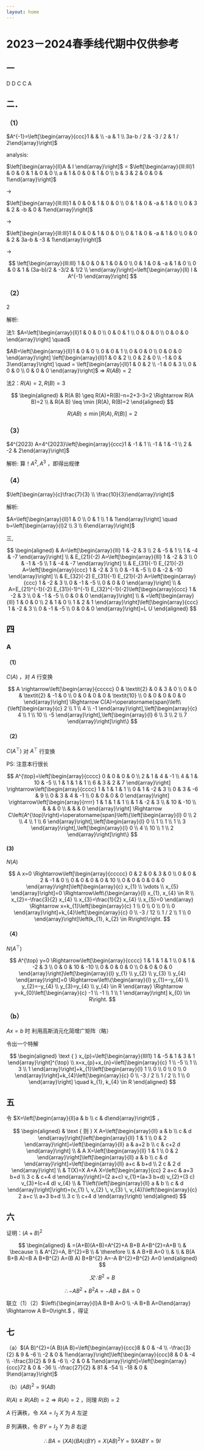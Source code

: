 ```yaml
---
layout: home
---
```


# 2023－2024春季线代期中仅供参考

## 一

D D C C A

## 二．

### （1）

$A^{-1}=\left[\begin{array}{ccc}1 & & \\ -a & 1 \\ 3a-b / 2 & -3 / 2 & 1 / 2\end{array}\right]$

analysis:

$\left[\begin{array}{ll}A & I \end{array}\right]$ = $\left[\begin{array}{lll:lll}1 & 0 & 0 & 1 & 0 & 0 \\ a & 1 & 0 & 0 & 1 & 0 \\ b & 3 & 2 & 0 & 0 & 1\end{array}\right]$

$\rightarrow$

$\left[\begin{array}{lll:lll}1 & 0 & 0 & 1 & 0 & 0 \\ 0 & 1 & 0 & -a & 1 & 0 \\ 0 & 3 & 2 & -b & 0 & 1\end{array}\right]$

$\rightarrow$

$\left[\begin{array}{lll:lll}1 & 0 & 0 & 1 & 0 & 0 \\ 0 & 1 & 0 & -a & 1 & 0 \\ 0 & 0 & 2 & 3a-b & -3 & 1\end{array}\right]$

$\rightarrow$

$$
\left[\begin{array}{lll:lll}
1 & 0 & 0 & 1 & 0 & 0 \\
0 & 1 & 0 & -a & 1 & 0 \\
0 & 0 & 1 & (3a-b)/2 & -3/2 & 1/2 \\
\end{array}\right]=\left[\begin{array}{ll}
I & A^{-1}
\end{array}\right]
$$

### （2）

2

解析:


法1: $A=\left[\begin{array}{ll}1 & 0 & 0 \\ 0 & 0 & 1 \\ 0 & 0 & 0 \\ 0 & 0 & 0 \end{array}\right] \quad$

$AB=\left[\begin{array}{ll}1 & 0 & 0 \\ 0 & 0 & 1 \\ 0 & 0 & 0 \\ 0 & 0 & 0 \end{array}\right]  \left[\begin{array}{ll}1 & 0 & 2 \\ 0 & 2 & 0 \\ -1 & 0 & 3\end{array}\right] \quad = \left[\begin{array}{ll}1 & 0 & 2 \\ -1 & 0 & 3 \\ 0 & 0 & 0 \\ 0 & 0 & 0 \end{array}\right]$ => $R(AB) = 2$

法2：$R(A)=2, R(B)=3$

$$
\begin{aligned}
& R(A B) \geq R(A)+R(B)-n=2+3-3=2 \Rightarrow R(A B)=2 \\
& R(A B) \leq \min [R(A), R(B)=2
\end{aligned}
$$

$$
R(A B) \leq \min [R(A), R(B)]=2
$$

### （3）

$4^{2023} A=4^{2023}\left[\begin{array}{ccc}1 & -1 & 1 \\ -1 & 1 & -1 \\ 2 & -2 & 2\end{array}\right]$

解析: 算！$A^{2}, A^{3}$ ，即得出规律

### （4）

$\left[\begin{array}{c}\frac{7}{3} \\ \frac{10}{3}\end{array}\right]$

解析:

$A=\left[\begin{array}{ll}1 & 0 \\ 0 & 1 \\ 1 & 1\end{array}\right] \quad b=\left[\begin{array}{l}2 \\ 3 \\ 6\end{array}\right]$

三,

$$
\begin{aligned}
& A=\left[\begin{array}{lll}
1 & -2 & 3 \\
2 & -5 & 1 \\
1 & -4 & -7
\end{array}\right] \\
& E_{21}(-2) A=\left[\begin{array}{lll}
1 & -2 & 3 \\
0 & -1 & -5 \\
1 & -4 & -7
\end{array}\right] \\
& E_{31}(-1) E_{21}(-2) A=\left[\begin{array}{ccc}
1 & -2 & 3 \\
0 & -1 & -5 \\
0 & -2 & -10
\end{array}\right] \\
& E_{32}(-2) E_{31}(-1) E_{21}(-2) A=\left[\begin{array}{ccc}
1 & -2 & 3 \\
0 & -1 & -5 \\
0 & 0 & 0
\end{array}\right] \\
& A=E_{21}^{-1}(-2) E_{31}(-1)^{-1} E_{32}^{-1}(-2)\left[\begin{array}{ccc}
1 & -2 & 3 \\
0 & -1 & -5 \\
0 & 0 & 0
\end{array}\right] \\
& =\left[\begin{array}{lll}
1 & 0 & 0 \\
2 & 1 & 0 \\
1 & 2 & 1
\end{array}\right]\left[\begin{array}{ccc}
1 & -2 & 3 \\
0 & -1 & -5 \\
0 & 0 & 0
\end{array}\right]=L U
\end{aligned}
$$

## 四

### A

#### （1）

$C(A)$ ，对 $A$ 行变换

$$
A \rightarrow\left[\begin{array}{ccccc}
0 & \textit{2} & 0 & 3 & 0 \\
0 & 0 & \textit{2} & -1 & 0 \\
0 & 0 & 0 & 0 & \textit{10} \\
0 & 0 & 0 & 0 & 0
\end{array}\right] \Rightarrow C(A)=\operatorname{span}\left\{\left[\begin{array}{c}
2 \\
1 \\
4 \\
-1
\end{array}\right],\left[\begin{array}{c}
4 \\
1 \\
10 \\
-5
\end{array}\right],\left[\begin{array}{l}
6 \\
3 \\
2 \\
7
\end{array}\right]\right\}
$$

#### （2）

$C\left(A^{\top}\right)$ 对 $A^{\top}$ 行变换

PS: 注意本行很长

$$
A^{\top}=\left[\begin{array}{cccc}
0 & 0 & 0 & 0 \\
2 & 1 & 4 & -1 \\
4 & 1 & 10 & -5 \\
1 & 1 & 1 & 1 \\
6 & 3 & 2 & 7
\end{array}\right] \rightarrow\left[\begin{array}{cccc}
1 & 1 & 1 & 1 \\
0 & 1 & -2 & 3 \\
0 & 3 & -6 & 9 \\
0 & 3 & 4 & -1 \\
0 & 0 & 0 & 0
\end{array}\right] \rightarrow\left[\begin{array}{rrrr}
1 & 1 & 1 & 1 \\
& 1 & -2 & 3 \\
& 10 & -10 \\
& & & 0 \\
& & & 0
\end{array}\right] \Rightarrow C\left(A^{\top}\right)=\operatorname{span}\left\{\left[\begin{array}{l}
0 \\
2 \\
4 \\
1 \\
6
\end{array}\right],\left[\begin{array}{l}
0 \\
1 \\
1 \\
1 \\
3
\end{array}\right],\left[\begin{array}{l}
0 \\
4 \\
10 \\
1 \\
2
\end{array}\right]\right\}
$$

#### (3)

$N(A)$

$$
A x=0 \Rightarrow\left[\begin{array}{ccccc}
0 & 2 & 0 & 3 & 0 \\
0 & 0 & 2 & -1 & 0 \\
0 & 0 & 0 & 0 & 10 \\
0 & 0 & 0 & 0 & 0
\end{array}\right]\left[\begin{array}{c}
x_{1} \\
\vdots \\
x_{5}
\end{array}\right]=0 \Rightarrow\left\{\begin{array}{l}
x_{1}, x_{4} \in R \\
x_{2}=-\frac{3}{2} x_{4} \\
x_{3}=\frac{1}{2} x_{4} \\
x_{5}=0
\end{array} \Rightarrow x=k_{1}\left[\begin{array}{c}
1 \\
0 \\
0 \\
0 \\
0
\end{array}\right]+k_{4}\left[\begin{array}{c}
0 \\
-3 / 12 \\
1 / 2 \\
1 \\
0
\end{array}\right]\left(k_{1}, k_{2} \in R\right)\right.
$$

#### （4）

$N\left(A^{\top}\right)$

$$
A^{\top} y=0 \Rightarrow\left[\begin{array}{cccc}
1 & 1 & 1 & 1 \\
0 & 1 & -2 & 3 \\
0 & 0 & 10 & -10 \\
0 & 0 & 0 & 0 \\
0 & 0 & 0 & 0
\end{array}\right]\left[\begin{array}{l}
y_{1} \\
y_{2} \\
y_{3} \\
y_{4}
\end{array}\right]=0 \Rightarrow\left\{\begin{array}{l}
y_{1}=-y_{4} \\
y_{2}=-y_{4} \\
y_{3}=y_{4} \\
y_{4} \in R
\end{array} \Rightarrow y=k_{0}\left[\begin{array}{c}
-1 \\
-1 \\
1 \\
1
\end{array}\right] k_{0} \in R\right.
$$

### （b）

$A x=b$ 时 利用高斯消元化简增广矩阵（略）

令出一个特解

$$
\begin{aligned}
\text {  } x_{p}=\left[\begin{array}{llll1}
1 & -5 & 1 & 3 & 1
\end{array}\right]^{\top} \\
x=x_{p}+x_{n}=\left[\begin{array}{c}
1 \\
-5 \\
1 \\
3 \\
1
\end{array}\right]+k_{1}\left[\begin{array}{l}
1 \\
0 \\
0 \\
0 \\
0
\end{array}\right]+k_{4}\left[\begin{array}{c}
0 \\
-3 / 2 \\
1 / 2 \\
1 \\
0
\end{array}\right] \quad k_{1}, k_{4} \in R
\end{aligned}
$$

## 五

令 $X=\left[\begin{array}{ll}a & b \\ c & d\end{array}\right]$ ，

$$
\begin{aligned}
& \text { 则 } X A=\left[\begin{array}{ll}
a & b \\
c & d
\end{array}\right]\left[\begin{array}{ll}
1 & 1 \\
0 & 2
\end{array}\right]=\left[\begin{array}{ll}
a & a+2 b \\
c & c+2 d
\end{array}\right] \\
& A X=\left[\begin{array}{ll}
1 & 1 \\
0 & 2
\end{array}\right]\left[\begin{array}{ll}
a & b \\
c & d
\end{array}\right]=\left[\begin{array}{ll}
a+c & b+d \\
2 c & 2 d
\end{array}\right] \\
& T(X)=X A+A X=\left[\begin{array}{cc}
2 a+c & a+3 b+d \\
3 c & c+4 d
\end{array}\right]=(2 a+c) v_{1}+(a+3 b+d) v_{2}+(3 c) v_{3}+(c+4 d) v_{4} \\
& T\left(\left[\begin{array}{ll}
a & b \\
c & d
\end{array}\right]\right)=(v_{1} \, v_{2} \, v_{3} \, v_{4})\left(\begin{array}{c}
2 a+c \\
a+3 b+d \\
3 c \\
c+4 d
\end{array}\right)
\end{aligned}
$$

## 六

证明：$(A+B)^{2}$

$$
\begin{aligned}
& =(A+B)(A+B)=A^{2}+A B+B A+B^{2}=A+B \\
& \because \\
& A^{2}=A, B^{2}=B \\
& \therefore \\
& A B+B A=0 \\
& \\
& B(A B+B A)=B A B+B^{2} A=(B A) B+B^{2} A=-A B^{2}+B^{2} A=0
\end{aligned}
$$

$$
又 \because B^{2}=B
$$

$$
\begin{equation*}
\therefore-A B^{2}+B^{2} A=-A B+B A=0 \tag{2}
\end{equation*}
$$

联立（1）（2）$\left\{\begin{array}{l}A B+B A=0 \\ -A B+B A=0\end{array} \Rightarrow A B=0\right.$ ，得证

## 七

（a）$(A B)^{2}=(A B)(A B)=\left[\begin{array}{ccc}8 & 0 & -4 \\ -\frac{3}{2} & 9 & -6 \\ -2 & 0 & 1\end{array}\right]\left[\begin{array}{ccc}8 & 0 & -4 \\ -\frac{3}{2} & 9 & -6 \\ -2 & 0 & 1\end{array}\right]=\left[\begin{array}{ccc}72 & 0 & -36 \\ -\frac{27}{2} & 81 & -54 \\ -18 & 0 & 9\end{array}\right]$

（b）$(A B)^{2}=9(A B)$

$R(A) \geqslant R(A B)=2 \Rightarrow R(A)=2$ ，同理 $R(B)=2$

$A$ 行满秩，令 $X A=I_{2}$ $X$ 为 $A$ 左逆

$B$ 列满秩，令 $B Y=I_{2}$ $Y$ 为 $B$ 右逆

$$
\therefore B A=(X A)(B A)(B Y)=X(A B)^{2} Y=9 X A B Y=9 I
$$
